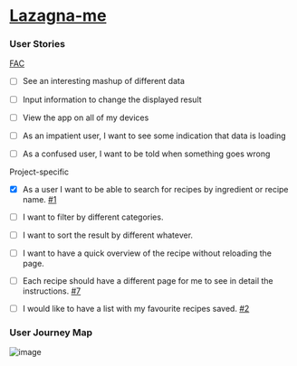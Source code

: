 # [Lazagna-me](https://fac25.github.io/Week2-HTTP-Patrick-Manoela/)

### User Stories

[FAC](https://learn.foundersandcoders.com/course/syllabus/pre-apprenticeship/http/project/)
- [ ] See an interesting mashup of different data
- [ ] Input information to change the displayed result
- [ ] View the app on all of my devices
- [ ] As an impatient user, I want to see some indication that data is loading
- [ ] As a confused user, I want to be told when something goes wrong


Project-specific
- [x] As a user I want to be able to search for recipes by ingredient or recipe name. [#1][i1]
- [ ] I want to filter by different categories.
- [ ] I want to sort the result by different whatever.
- [ ] I want to have a quick overview of the recipe without reloading the page.
- [ ] Each recipe should have a different page for me to see in detail the instructions. [#7][i7]
- [ ] I would like to have a list with my favourite recipes saved. [#2][i2]



### User Journey Map

![image](https://user-images.githubusercontent.com/53922624/173671284-c7fde95d-92c9-404d-9b02-80df14d010c6.png)


<!-- Issue references -->
[i1]: https://github.com/fac25/Week2-HTTP-Patrick-Manoela/pull/1
[i2]: https://github.com/fac25/Week2-HTTP-Patrick-Manoela/issues/2
[i7]: https://github.com/fac25/Week2-HTTP-Patrick-Manoela/issues/7
